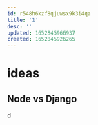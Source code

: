 ```yaml
---
id: r548h6kzf8qjuwsx9k3i4qa
title: '1'
desc: ''
updated: 1652845966937
created: 1652845926265
---
```


# ideas 

## Node vs Django



d
